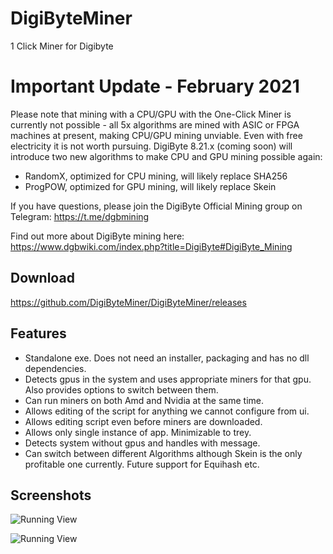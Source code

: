 # DigiByteMiner
1 Click Miner for Digibyte

# Important Update - February 2021
Please note that mining with a CPU/GPU with the One-Click Miner is currently not possible -  all 5x algorithms are mined with ASIC or FPGA machines at present, making CPU/GPU mining unviable. Even with free electricity it is not worth pursuing. DigiByte 8.21.x (coming soon) will introduce two new algorithms to make CPU and GPU mining possible again:
* RandomX, optimized for CPU mining, will likely replace SHA256
* ProgPOW, optimized for GPU mining, will likely replace Skein

If you have questions, please join the DigiByte Official Mining group on Telegram: https://t.me/dgbmining

Find out more about DigiByte mining here:
https://www.dgbwiki.com/index.php?title=DigiByte#DigiByte_Mining

## Download
https://github.com/DigiByteMiner/DigiByteMiner/releases


## Features<To be edited and refined>
  
  * Standalone exe. Does not need an installer, packaging and has no dll dependencies.
  * Detects gpus in the system and uses appropriate miners for that gpu. Also provides options to switch between them.
  * Can run miners on both Amd and Nvidia at the same time.
  * Allows editing of the script for anything we cannot configure from ui.
  * Allows editing script even before miners are downloaded.
  * Allows only single instance of app. Minimizable to trey.
  * Detects system without gpus and handles with message.
  * Can switch between different Algorithms although Skein is the only profitable one currently. Future support for Equihash etc.
  
## Screenshots
![Running View](https://github.com/DigiByteMiner/DigiByteMiner/blob/master/Screenshots/a1.PNG)

![Running View](https://github.com/DigiByteMiner/DigiByteMiner/blob/master/Screenshots/a2.PNG)




